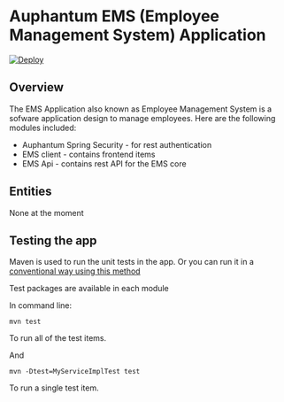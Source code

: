 Auphantum EMS (Employee Management System) Application
=====

[![Deploy](https://www.herokucdn.com/deploy/button.svg)](https://heroku.com/deploy)

Overview
------
The EMS Application also known as Employee Management System is a sofware application design to manage employees.
Here are the following modules included:

* Auphantum Spring Security - for rest authentication
* EMS client - contains frontend items
* EMS Api - contains rest API for the EMS core

Entities
------
None at the moment

Testing the app
------
Maven is used to run the unit tests in the app. 
Or you can run it in a [conventional way using this method](http://stackoverflow.com/questions/2235276/how-to-run-junit-test-cases-from-the-command-line)

Test packages are available in each module

In command line:
```
mvn test
```
To run all of the test items.

And
```
mvn -Dtest=MyServiceImplTest test
```
To run a single test item.